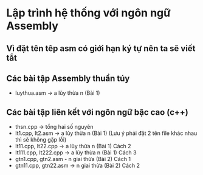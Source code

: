 # Lập trình hệ thống với ngôn ngữ Assembly
## Vì đặt tên têp asm có giới hạn ký tự nên ta sẽ viết tắt
## Các bài tập Assembly thuần túy
- luythua.asm -> a lũy thừa n (Bài 1)
## Các bài tập liên kết với ngôn ngữ bậc cao (c++)
- thsn.cpp -> tổng hai số nguyên 
- lt1.cpp, lt2.asm -> a lũy thừa n (Bài 1) (Lưu ý phải đặt 2 tên file khác nhau thì sẽ không gặp lỗi)
- lt11.cpp, lt22.cpp -> a lũy thừa n (Bài 1) Cách 2
- lt111.cpp, lt222.cpp -> a lũy thừa n (Bài 1) Cách 3
- gtn1.cpp, gtn2.asm - n giai thừa (Bài 2) Cách 1
- gtn11.cpp, gtn22.asm -> n giai thừa (Bài 2) Cách 2

